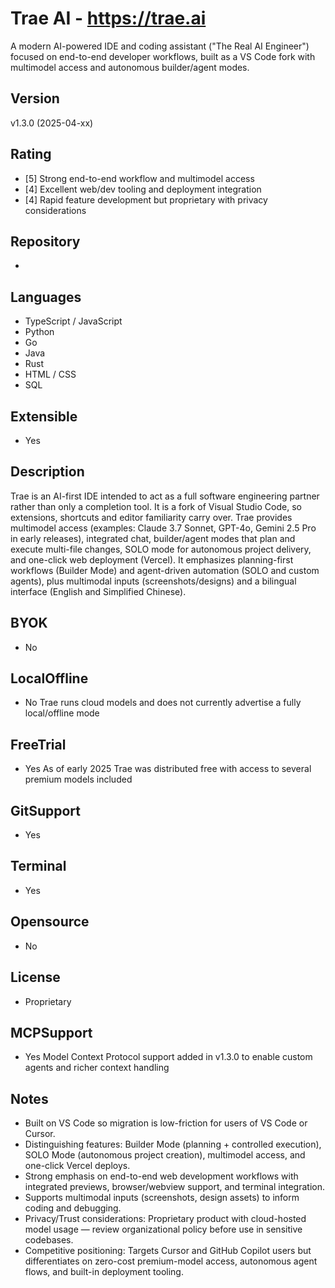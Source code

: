 # Trae AI - https://trae.ai
A modern AI-powered IDE and coding assistant ("The Real AI Engineer") focused on end-to-end developer workflows, built as a VS Code fork with multimodel access and autonomous builder/agent modes.

## Version
v1.3.0 (2025-04-xx)

## Rating
- [5] Strong end-to-end workflow and multimodel access
- [4] Excellent web/dev tooling and deployment integration
- [4] Rapid feature development but proprietary with privacy considerations

## Repository
- 

## Languages
- TypeScript / JavaScript
- Python
- Go
- Java
- Rust
- HTML / CSS
- SQL

## Extensible
- Yes

## Description
Trae is an AI-first IDE intended to act as a full software engineering partner rather than only a completion tool. It is a fork of Visual Studio Code, so extensions, shortcuts and editor familiarity carry over. Trae provides multimodel access (examples: Claude 3.7 Sonnet, GPT-4o, Gemini 2.5 Pro in early releases), integrated chat, builder/agent modes that plan and execute multi-file changes, SOLO mode for autonomous project delivery, and one-click web deployment (Vercel). It emphasizes planning-first workflows (Builder Mode) and agent-driven automation (SOLO and custom agents), plus multimodal inputs (screenshots/designs) and a bilingual interface (English and Simplified Chinese).

## BYOK
- No

## LocalOffline
- No
  Trae runs cloud models and does not currently advertise a fully local/offline mode

## FreeTrial
- Yes
  As of early 2025 Trae was distributed free with access to several premium models included

## GitSupport
- Yes

## Terminal
- Yes

## Opensource
- No

## License
- Proprietary

## MCPSupport
- Yes
  Model Context Protocol support added in v1.3.0 to enable custom agents and richer context handling

## Notes
- Built on VS Code so migration is low-friction for users of VS Code or Cursor.
- Distinguishing features: Builder Mode (planning + controlled execution), SOLO Mode (autonomous project creation), multimodel access, and one-click Vercel deploys.
- Strong emphasis on end-to-end web development workflows with integrated previews, browser/webview support, and terminal integration.
- Supports multimodal inputs (screenshots, design assets) to inform coding and debugging.
- Privacy/Trust considerations: Proprietary product with cloud-hosted model usage — review organizational policy before use in sensitive codebases.
- Competitive positioning: Targets Cursor and GitHub Copilot users but differentiates on zero-cost premium-model access, autonomous agent flows, and built-in deployment tooling.

